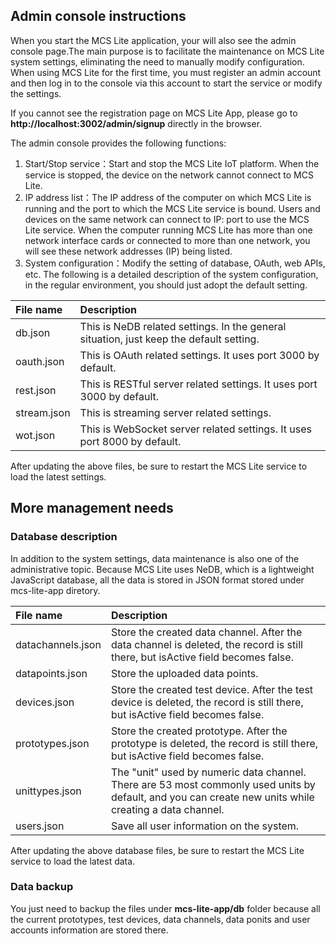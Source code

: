 ## Admin console instructions
When you start the MCS Lite application, your will also see the admin console page.The main purpose is to facilitate the maintenance on MCS Lite system settings, eliminating the need to manually modify configuration. When using MCS Lite for the first time, you must register an admin account and then log in to the console via this account to start the service or modify the settings.

If you cannot see the registration page on MCS Lite App, please go to **http://localhost:3002/admin/signup** directly in the browser.

The admin console provides the following functions:

1. Start/Stop service：Start and stop the MCS Lite IoT platform. When the service is stopped, the device on the network cannot connect to MCS Lite.
2. IP address list：The IP address of the computer on which MCS Lite is running and the port to which the MCS Lite service is bound. Users and devices on the same network can connect to IP: port to use the MCS Lite service. When the computer running MCS Lite has more than one network interface cards or connected to more than one network, you will see these network addresses (IP) being listed.
3. System configuration：Modify the setting of database, OAuth, web APIs, etc. The following is a detailed description of the system configuration, in the regular environment, you should just adopt the default setting.

| File name | Description| 
| :--- | :--- |
| db.json | This is NeDB related settings. In the general situation, just keep the default setting. |
| oauth.json | This is OAuth related settings. It uses port 3000 by default. |
| rest.json | This is RESTful server related settings. It uses port 3000 by default. |
| stream.json | This is streaming server related settings. |
| wot.json | This is WebSocket server related settings. It uses port 8000 by default. |
	


After updating the above files, be sure to restart the MCS Lite service to load the latest settings.

## More management needs
### Database description

In addition to the system settings, data maintenance is also one of the administrative topic. Because MCS Lite uses NeDB, which is a lightweight JavaScript database, all the data is stored in JSON format stored under mcs-lite-app diretory.

| File name | Description |
| :--- | :--- |
|datachannels.json|Store the created data channel. After the data channel is deleted, the record is still there, but isActive field becomes false.|
|datapoints.json|Store the uploaded data points.|
|devices.json|Store the created test device. After the test device is deleted, the record is still there, but isActive field becomes false.|
|prototypes.json|Store the created prototype. After the prototype is deleted, the record is still there, but isActive field becomes false.|
|unittypes.json|The "unit" used by numeric data channel. There are 53 most commonly used units by default, and you can create new units while creating a data channel.|
|users.json|Save all user information on the system.|

After updating the above database files, be sure to restart the MCS Lite service to load the latest data.

### Data backup

You just need to backup the files under **mcs-lite-app/db** folder because all the current prototypes, test devices, data channels, data ponits and user accounts information are stored there.


